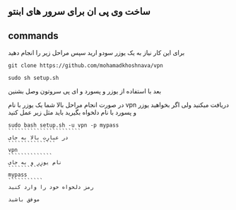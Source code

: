 ساخت وی پی ان برای سرور های ابنتو
--------
commands
------
برای این کار نیاز به یک یوزر سودو ارید سپس مراحل زیر را انجام دهید
````````````````````````````````
git clone https://github.com/mohamadkhoshnava/vpn

sudo sh setup.sh
````````````````````````````````

بعد با استفاده از یوزر و پسورد و ای پی سروتون وصل بشنین

در صورت انجام مراحل بالا شما یک یوزر با نام
 vpn
دریافت میکنید ولی اگر بخواهید یوزر و پسورد با نام دلخواه بگیرید باید مثل زیر عمل کنید

````````````````````````
sudo bash setup.sh -u vpn -p mypass
```````````````````````
در عبارت بالا به جای
```````````````
vpn
``````````````
نام یوزر و به جای 
```````````
mypass 
```````````
رمز دلخواه خود را وارد کنید

موفق باشید
